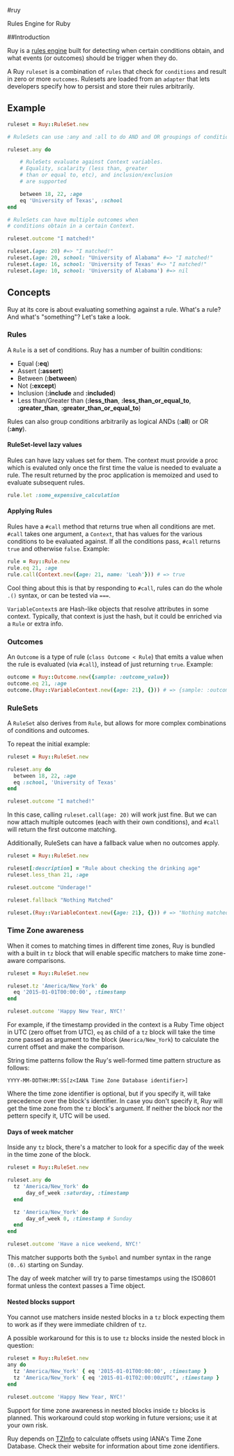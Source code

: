 #ruy

Rules Engine for Ruby

##Introduction

Ruy is a [rules engine](http://en.wikipedia.org/wiki/Business_rules_engine) built for detecting when certain conditions obtain, and what events (or outcomes) should be trigger when they do.

A Ruy `ruleset` is a combination of `rules` that check for `conditions` and result in zero or more `outcomes`. Rulesets are loaded from an `adapter` that lets developers specify how to persist and store their rules arbitrarily.

## Example
```ruby
ruleset = Ruy::RuleSet.new

# RuleSets can use :any and :all to do AND and OR groupings of conditions.

ruleset.any do

    # RuleSets evaluate against Context variables.
    # Equality, scalarity (less than, greater
    # than or equal to, etc), and inclusion/exclusion
    # are supported

    between 18, 22, :age
    eq 'University of Texas', :school
end

# RuleSets can have multiple outcomes when
# conditions obtain in a certain Context.

ruleset.outcome "I matched!"

ruleset.(age: 20) #=> "I matched!"
ruleset.(age: 20, school: "University of Alabama" #=> "I matched!"
ruleset.(age: 16, school: 'University of Texas' #=> "I matched!"
ruleset.(age: 10, school: 'University of Alabama') #=> nil
```

## Concepts

Ruy at its core is about evaluating something against a rule. What's a rule? And what's "something"? Let's take a look.

### Rules

A `Rule` is a set of conditions. Ruy has a number of builtin conditions:

* Equal (**:eq**)
* Assert (**:assert**)
* Between (**:between**)
* Not (**:except**)
* Inclusion (**:include** and **:included**)
* Less than/Greater than (**:less\_than**, **:less\_than\_or\_equal\_to**, **:greater\_than**, **:greater\_than\_or\_equal\_to**)

Rules can also group conditions arbitrarily as logical ANDs (**:all**) or OR (**:any**).

#### RuleSet-level lazy values

Rules can have lazy values set for them. The context must provide a proc which is evaluted only once the first time the value is needed to evaluate a rule. The result returned by the proc application is memoized and used to evaluate subsequent rules.

```ruby
rule.let :some_expensive_calculation
```
#### Applying Rules

Rules have a `#call` method that returns true when all conditions are met. `#call` takes one argument, a `Context`, that has values for the various conditions to be evaluated against. If all the conditions pass, `#call` returns `true` and otherwise `false`. Example:

```ruby
rule = Ruy::Rule.new
rule.eq 21, :age
rule.call(Context.new({age: 21, name: 'Leah'})) # => true
```

Cool thing about this is that by responding to `#call`, rules can do the whole `.()` syntax, or can be tested via `===`.

`VariableContext`s are Hash-like objects that resolve attributes in some context. Typically, that context is just the hash, but it could be enriched via a `Rule` or extra info.

### Outcomes

An `Outcome` is a type of rule (`class Outcome < Rule`) that emits a value when the rule is evaluated (via `#call`), instead of just returning `true`. Example:

```ruby
outcome = Ruy::Outcome.new({sample: :outcome_value})
outcome.eq 21, :age
outcome.(Ruy::VariableContext.new({age: 21}, {})) # => {sample: :outcome_value}
```

### RuleSets

A `RuleSet` also derives from `Rule`, but allows for more complex combinations of conditions and outcomes.

To repeat the initial example:

```ruby
ruleset = Ruy::RuleSet.new

ruleset.any do
  between 18, 22, :age
  eq :school, 'University of Texas'
end

ruleset.outcome "I matched!"
```

In this case, calling `ruleset.call(age: 20)` will work just fine. But we can now attach multiple outcomes (each with their own conditions), and `#call` will return the first outcome matching.

Additionally, RuleSets can have a fallback value when no outcomes apply.

```ruby
ruleset = Ruy::RuleSet.new

ruleset[:description] = "Rule about checking the drinking age"
ruleset.less_than 21, :age

ruleset.outcome "Underage!"

ruleset.fallback "Nothing Matched"

ruleset.(Ruy::VariableContext.new({age: 21}, {})) # => "Nothing matched"
```

### Time Zone awareness

When it comes to matching times in different time zones, Ruy is bundled with a built in `tz` block that will enable specific matchers to make time zone-aware comparisons.

```ruby
ruleset = Ruy::RuleSet.new

ruleset.tz 'America/New_York' do
  eq '2015-01-01T00:00:00', :timestamp
end

ruleset.outcome 'Happy New Year, NYC!'
```

For example, if the timestamp provided in the context is a Ruby Time object in UTC (zero offset from UTC), `eq` as child of a `tz` block will take the time zone passed as argument to the block (`America/New_York`) to calculate the current offset and make the comparison.

String time patterns follow the Ruy's well-formed time pattern structure as follows:

`YYYY-MM-DDTHH:MM:SS[z<IANA Time Zone Database identifier>]`

Where the time zone identifier is optional, but if you specify it, will take precedence over the block's identifier. In case you don't specify it, Ruy will get the time zone from the `tz` block's argument. If neither the block nor the pettern specify it, UTC will be used.

#### Days of week matcher

Inside any `tz` block, there's a matcher to look for a specific day of the week in the time zone of the block.

```ruby
ruleset = Ruy::RuleSet.new

ruleset.any do
  tz 'America/New_York' do
      day_of_week :saturday, :timestamp
  end

  tz 'America/New_York' do
      day_of_week 0, :timestamp # Sunday
  end
end

ruleset.outcome 'Have a nice weekend, NYC!'
```

This matcher supports both the `Symbol` and number syntax in the range `(0..6)` starting on Sunday.

The day of week matcher will try to parse timestamps using the ISO8601 format unless the context passes a Time object.

#### Nested blocks support

You cannot use matchers inside nested blocks in a `tz` block expecting them to work as if they were immediate children of `tz`.

A possible workaround for this is to use `tz` blocks inside the nested block in question:

```ruby
ruleset = Ruy::RuleSet.new
any do
  tz 'America/New_York' { eq '2015-01-01T00:00:00', :timestamp }
  tz 'America/New_York' { eq '2015-01-01T02:00:00zUTC', :timestamp }
end

ruleset.outcome 'Happy New Year, NYC!'
```

Support for time zone awareness in nested blocks inside `tz` blocks is planned. This workaround could stop working in future versions; use it at your own risk.

Ruy depends on [TZInfo](http://tzinfo.github.io/ "TZ Info website") to calculate offsets using IANA's Time Zone Database. Check their website for information about time zone identifiers.
